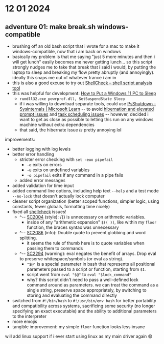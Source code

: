 # 12 01 2024

## adventure 01: make break.sh windows-compatible
- brushing off an old bash script that i wrote for a mac to make it windows-compatible, now that i am back on windows
- basically my problem is that me saying "just 5 more minutes and then i will get lunch" easily becomes me never getting lunch... so this script strongly nudges me to take that break that i said i would, by putting the laptop to sleep and breaking my flow pretty abruptly (and annoyingly). ideally this snaps me out of whatever trance i am in
- this is also a good excuse to try out [ShellCheck – shell script analysis tool](https://www.shellcheck.net/)
- this was helpful for development: [How to Put a Windows 11 PC to Sleep](https://www.howtogeek.com/763430/how-to-put-a-windows-11-pc-to-sleep/)
    - `rundll32.exe powrprof.dll, SetSuspendState Sleep`
    - if i was willing to download separate tools, could use [PsShutdown - Sysinternals | Microsoft Learn](https://learn.microsoft.com/en-us/sysinternals/downloads/psshutdown) -- to avoid [hibernation and elevated prompt issues](https://winaero.com/how-to-sleep-windows-10-from-the-command-line/) and [task scheduling issues](https://stackoverflow.com/questions/32360306/sleep-via-shortcut-causes-schedule-tasks-to-not-wake-computer) -- however, decided i want to get as close as possible to letting this run on any windows machine without extra dependencies
    - that said, the hibernate issue _is_ pretty annoying lol

improvements:
- better logging with log levels
- better error handling
    - stricter error checking with `set -euo pipefail`
        - `-e` exits on errors
        - `-u` exits on undefined variables
        - `-o pipefail` exits if any command in a pipe fails
    - added error messages
- added validation for time input
- added command line options, including help text `--help` and a test mode `--no-lock` that doesn't actually lock computer
- cleaner script organization (better scoped functions, simpler logic, using constants, fewer globals, formatting time nicely)
- fixed all [shellcheck](https://www.shellcheck.net/) issues!
    - ^-- [SC2004](https://www.shellcheck.net/wiki/SC2004) (style): $/${} is unnecessary on arithmetic variables.
        - inside of any "arithmetic expansion" `$(( ))`, like within my `floor` function, the braces syntax was unnecessary
    - ^-- [SC2086](https://www.shellcheck.net/wiki/SC2086) (info): Double quote to prevent globbing and word splitting.
        - it seems the rule of thumb here is to quote variables when passing them to commands
    - ^-- [SC2294](https://www.shellcheck.net/wiki/SC2294) (warning): eval negates the benefit of arrays. Drop eval to preserve whitespace/symbols (or eval as string).
        - `"$@"` is a special parameter in bash that represents all positional parameters passed to a script or function, starting from `$1`.
        - script went from `eval "$@"` to `eval "$lock_command"`
        - why? this script didn't need to pass a well-defined lock command around as parameters. we can treat the command as a single string, preserve space appropriately, by switching to storing and evaluating the command directly
- switched from `#!/bin/bash` to `#!/usr/bin/env bash` for better portability and compatibility across systems, sacrificing some security (no longer specifying an exact executable) and the ability to additional parameters to the interpreter
- more emojis
- tangible improvement: my simple `floor` function looks less insane

will add linux support if i ever start using linux as my main driver again 😄
